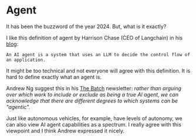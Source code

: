 # Agent
It has been the buzzword of the year 2024. But, what is it exactly?

I like this definition of agent by Harrison Chase (CEO of Langchain) in his [blog](https://blog.langchain.dev/what-is-an-agent/):
```
An AI agent is a system that uses an LLM to decide the control flow of an application.
```
It might be too technical and not everyone will agree with this definition. It is hard to define exactly what an agent is. 

Andrew Ng suggest this in his [The Batch](https://www.deeplearning.ai/the-batch/issue-253/) newsletter: 
*rather than arguing over which work to include or exclude as being a true AI agent, we can acknowledge that there are different degrees to which systems can be "agentic".* 

Just like autonomous vehicles, for example, have levels of autonomy, we can also view AI agent capabilities as a spectrum. I really agree with this viewpoint and I think Andrew expressed it nicely.
